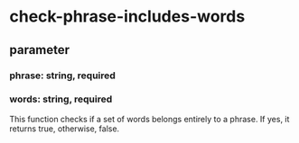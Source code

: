 # check-phrase-includes-words

## parameter
### phrase: string, required
### words: string, required

This function checks if a set of words belongs entirely to a phrase. If yes, it returns true, otherwise, false.
